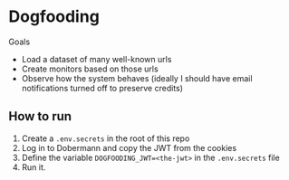 # Dogfooding

Goals

- Load a dataset of many well-known urls
- Create monitors based on those urls
- Observe how the system behaves (ideally I should have email notifications turned off to preserve credits)

## How to run

1. Create a `.env.secrets` in the root of this repo
2. Log in to Dobermann and copy the JWT from the cookies
3. Define the variable `DOGFOODING_JWT=<the-jwt>` in the `.env.secrets` file
4. Run it.

